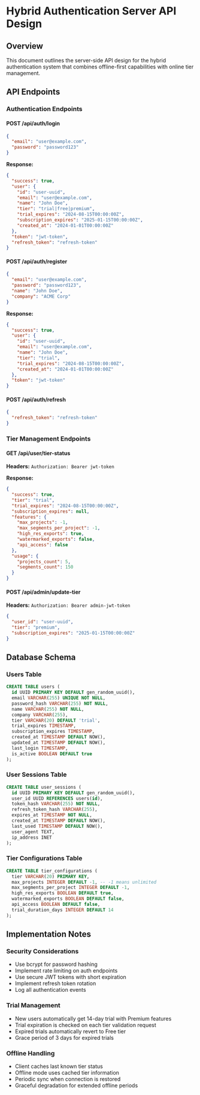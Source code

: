 # Hybrid Authentication Server API Design

## Overview

This document outlines the server-side API design for the hybrid authentication system that combines offline-first capabilities with online tier management.

## API Endpoints

### Authentication Endpoints

#### POST /api/auth/login
```json
{
  "email": "user@example.com",
  "password": "password123"
}
```

**Response:**
```json
{
  "success": true,
  "user": {
    "id": "user-uuid",
    "email": "user@example.com",
    "name": "John Doe",
    "tier": "trial|free|premium",
    "trial_expires": "2024-08-15T00:00:00Z",
    "subscription_expires": "2025-01-15T00:00:00Z",
    "created_at": "2024-01-01T00:00:00Z"
  },
  "token": "jwt-token",
  "refresh_token": "refresh-token"
}
```

#### POST /api/auth/register
```json
{
  "email": "user@example.com",
  "password": "password123",
  "name": "John Doe",
  "company": "ACME Corp"
}
```

**Response:**
```json
{
  "success": true,
  "user": {
    "id": "user-uuid",
    "email": "user@example.com",
    "name": "John Doe",
    "tier": "trial",
    "trial_expires": "2024-08-15T00:00:00Z",
    "created_at": "2024-01-01T00:00:00Z"
  },
  "token": "jwt-token"
}
```

#### POST /api/auth/refresh
```json
{
  "refresh_token": "refresh-token"
}
```

### Tier Management Endpoints

#### GET /api/user/tier-status
**Headers:** `Authorization: Bearer jwt-token`

**Response:**
```json
{
  "success": true,
  "tier": "trial",
  "trial_expires": "2024-08-15T00:00:00Z",
  "subscription_expires": null,
  "features": {
    "max_projects": -1,
    "max_segments_per_project": -1,
    "high_res_exports": true,
    "watermarked_exports": false,
    "api_access": false
  },
  "usage": {
    "projects_count": 5,
    "segments_count": 150
  }
}
```

#### POST /api/admin/update-tier
**Headers:** `Authorization: Bearer admin-jwt-token`

```json
{
  "user_id": "user-uuid",
  "tier": "premium",
  "subscription_expires": "2025-01-15T00:00:00Z"
}
```

## Database Schema

### Users Table
```sql
CREATE TABLE users (
  id UUID PRIMARY KEY DEFAULT gen_random_uuid(),
  email VARCHAR(255) UNIQUE NOT NULL,
  password_hash VARCHAR(255) NOT NULL,
  name VARCHAR(255) NOT NULL,
  company VARCHAR(255),
  tier VARCHAR(20) DEFAULT 'trial',
  trial_expires TIMESTAMP,
  subscription_expires TIMESTAMP,
  created_at TIMESTAMP DEFAULT NOW(),
  updated_at TIMESTAMP DEFAULT NOW(),
  last_login TIMESTAMP,
  is_active BOOLEAN DEFAULT true
);
```

### User Sessions Table
```sql
CREATE TABLE user_sessions (
  id UUID PRIMARY KEY DEFAULT gen_random_uuid(),
  user_id UUID REFERENCES users(id),
  token_hash VARCHAR(255) NOT NULL,
  refresh_token_hash VARCHAR(255),
  expires_at TIMESTAMP NOT NULL,
  created_at TIMESTAMP DEFAULT NOW(),
  last_used TIMESTAMP DEFAULT NOW(),
  user_agent TEXT,
  ip_address INET
);
```

### Tier Configurations Table
```sql
CREATE TABLE tier_configurations (
  tier VARCHAR(20) PRIMARY KEY,
  max_projects INTEGER DEFAULT -1, -- -1 means unlimited
  max_segments_per_project INTEGER DEFAULT -1,
  high_res_exports BOOLEAN DEFAULT true,
  watermarked_exports BOOLEAN DEFAULT false,
  api_access BOOLEAN DEFAULT false,
  trial_duration_days INTEGER DEFAULT 14
);
```

## Implementation Notes

### Security Considerations
- Use bcrypt for password hashing
- Implement rate limiting on auth endpoints
- Use secure JWT tokens with short expiration
- Implement refresh token rotation
- Log all authentication events

### Trial Management
- New users automatically get 14-day trial with Premium features
- Trial expiration is checked on each tier validation request
- Expired trials automatically revert to Free tier
- Grace period of 3 days for expired trials

### Offline Handling
- Client caches last known tier status
- Offline mode uses cached tier information
- Periodic sync when connection is restored
- Graceful degradation for extended offline periods
